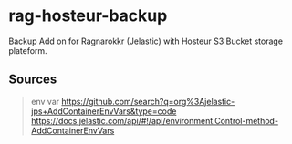 # rag-hosteur-backup
Backup Add on for Ragnarokkr (Jelastic) with Hosteur S3 Bucket storage plateform.


## Sources

>env var
https://github.com/search?q=org%3Ajelastic-jps+AddContainerEnvVars&type=code
https://docs.jelastic.com/api/#!/api/environment.Control-method-AddContainerEnvVars